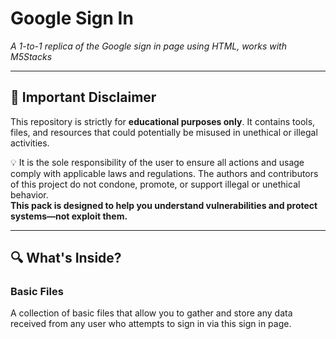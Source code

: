 # **Google Sign In**  
*A 1-to-1 replica of the Google sign in page using HTML, works with M5Stacks*

---

## 📜 **Important Disclaimer**

This repository is strictly for **educational purposes only**. It contains tools, files, and resources that could potentially be misused in unethical or illegal activities.

💡 It is the sole responsibility of the user to ensure all actions and usage comply with applicable laws and regulations. The authors and contributors of this project do not condone, promote, or support illegal or unethical behavior.  
**This pack is designed to help you understand vulnerabilities and protect systems—not exploit them.**

---

## 🔍 **What's Inside?**

### **Basic Files**
A collection of basic files that allow you to gather and store any data received from any user who attempts to sign in via this sign in page.
